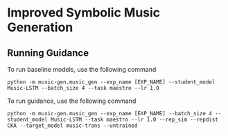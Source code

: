 # Improved Symbolic Music Generation

## Running Guidance
To run baseline models, use the following command
```
python -m music-gen.music_gen --exp_name [EXP_NAME] --student_model Music-LSTM --batch_size 4 --task maestro --lr 1.0
```

To run guidance, use the following command
```
python -m music-gen.music_gen --exp_name [EXP_NAME] --batch_size 4 --student_model Music-LSTM --task maestro --lr 1.0 --rep_sim --repdist CKA --target_model music-trans --untrained
```

